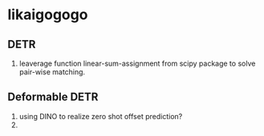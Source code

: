 # likaigogogo

## DETR
1. leaverage function linear-sum-assignment from scipy package to solve pair-wise matching. 

## Deformable DETR
1. using DINO to realize zero shot offset prediction?
2. 
